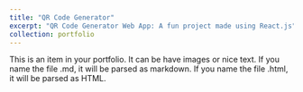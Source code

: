 ```yaml
---
title: "QR Code Generator"
excerpt: "QR Code Generator Web App: A fun project made using React.js"
collection: portfolio
---
```


This is an item in your portfolio. It can be have images or nice text. If you name the file .md, it will be parsed as markdown. If you name the file .html, it will be parsed as HTML. 

